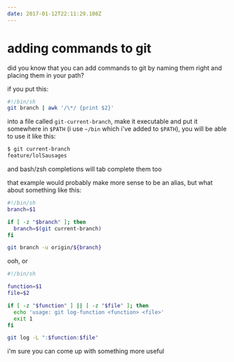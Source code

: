 ```yaml
---
date: 2017-01-12T22:11:29.108Z
---
```

# adding commands to git

did you know that you can add commands to git by naming them right and placing
them in your path?

if you put this:

```bash
#!/bin/sh
git branch | awk '/\*/ {print $2}'
```

into a file called `git-current-branch`, make it executable and put it somewhere
in `$PATH` (i use `~/bin` which i've added to `$PATH`), you will be able to use
it like this:

```bash
$ git current-branch
feature/lolSausages
```

and bash/zsh completions will tab complete them too

that example would probably make more sense to be an alias, but what about
something like this:

```bash
#!/bin/sh
branch=$1

if [ -z "$branch" ]; then
  branch=$(git current-branch)
fi

git branch -u origin/${branch}
```

ooh, or

```bash
#!/bin/sh

function=$1
file=$2

if [ -z "$function" ] || [ -z "$file" ]; then
  echo 'usage: git log-function <function> <file>'
  exit 1
fi

git log -L ":$function:$file"
```


i'm sure you can come up with something more useful

